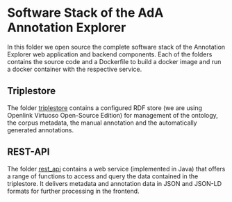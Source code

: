 # Software Stack of the AdA Annotation Explorer

In this folder we open source the complete software stack of the Annotation Explorer web application and backend components. Each of the folders contains the source code and a Dockerfile to build a docker image and run a docker container with the respective service.

## Triplestore

The folder [triplestore](triplestore/) contains a configured RDF store (we are using Openlink Virtuoso Open-Source Edition) for management of the ontology, the corpus metadata, the manual annotation and the automatically generated annotations.

## REST-API

The folder [rest_api](rest_api/) contains a web service (implemented in Java) that offers a range of functions to access and query the data contained in the triplestore. It delivers metadata and annotation data in JSON and JSON-LD formats for further processing in the frontend.

